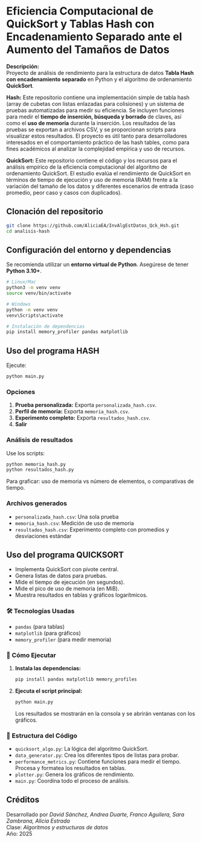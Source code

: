 
# Eficiencia Computacional de QuickSort y Tablas Hash con Encadenamiento Separado ante el Aumento del Tamaños de Datos

**Descripción:**  
Proyecto de análisis de rendimiento para la estructura de datos **Tabla Hash con encadenamiento separado** en Python y el algoritmo de ordenamiento **QuickSort**. 

**Hash:**
Este repositorio contiene una implementación simple de tabla hash (array de cubetas con listas enlazadas para colisiones) y un sistema de pruebas automatizadas para medir su eficiencia. Se incluyen funciones para medir el **tiempo de inserción, búsqueda y borrado** de claves, así como el **uso de memoria** durante la inserción. Los resultados de las pruebas se exportan a archivos CSV, y se proporcionan scripts para visualizar estos resultados. El proyecto es útil tanto para desarrolladores interesados en el comportamiento práctico de las hash tables, como para fines académicos al analizar la complejidad empírica y uso de recursos.

**QuickSort:**
Este repositorio contiene el código y los recursos para el análisis empírico de la eficiencia computacional del algoritmo de ordenamiento QuickSort. El estudio evalúa el rendimiento de QuickSort en términos de tiempo de ejecución y uso de memoria (RAM) frente a la variación del tamaño de los datos y diferentes escenarios de entrada (caso promedio, peor caso y casos con duplicados).

## Clonación del repositorio

```bash
git clone https://github.com/AliciaEA/InvAlgEstDatos_Qck_Hsh.git
cd analisis-hash
```

## Configuración del entorno y dependencias

Se recomienda utilizar un **entorno virtual de Python**. Asegúrese de tener **Python 3.10+**.

```bash
# Linux/Mac
python3 -m venv venv
source venv/bin/activate

# Windows
python -m venv venv
venv\Scripts\activate

# Instalación de dependencias
pip install memory_profiler pandas matplotlib
```

## Uso del programa HASH

Ejecute:

```bash
python main.py
```

### Opciones

1. **Prueba personalizada:** Exporta `personalizada_hash.csv`.  
2. **Perfil de memoria:** Exporta `memoria_hash.csv`.  
3. **Experimento completo:** Exporta `resultados_hash.csv`.  
4. **Salir**

### Análisis de resultados

Use los scripts:

```bash
python memoria_hash.py
python resultados_hash.py
```

Para graficar: uso de memoria vs número de elementos, o comparativas de tiempo.

### Archivos generados

- `personalizada_hash.csv`: Una sola prueba
- `memoria_hash.csv`: Medición de uso de memoria
- `resultados_hash.csv`: Experimento completo con promedios y desviaciones estándar

## Uso del programa QUICKSORT
* Implementa QuickSort con pivote central.
* Genera listas de datos para pruebas.
* Mide el tiempo de ejecución (en segundos).
* Mide el pico de uso de memoria (en MiB).
* Muestra resultados en tablas y gráficos logarítmicos.

### 🛠️ Tecnologías Usadas

* `pandas` (para tablas)
* `matplotlib` (para gráficos)
* `memory_profiler` (para medir memoria)

### 🚀 Cómo Ejecutar

1.  **Instala las dependencias:**
    ```bash
    pip install pandas matplotlib memory_profiles
    ```
2.  **Ejecuta el script principal:**
    ```bash
    python main.py
    ```
    Los resultados se mostrarán en la consola y se abrirán ventanas con los gráficos.

### 📁 Estructura del Código

* `quicksort_algo.py`: La lógica del algoritmo QuickSort.
* `data_generator.py`: Crea los diferentes tipos de listas para probar.
* `performance_metrics.py`: Contiene funciones para medir el tiempo. Procesa y formatea los resultados en tablas.
* `plotter.py`: Genera los gráficos de rendimiento.
* `main.py`: Coordina todo el proceso de análisis.

## Créditos

Desarrollado por *David Sánchez, Andrea Duarte, Franco Aguilera, Sara Zambrana, Alicia Estrada*  
Clase: *Algoritmos y estructuras de datos*  
Año: 2025  

